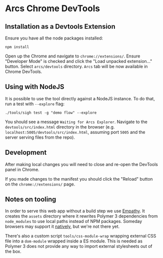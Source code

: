 # Arcs Chrome DevTools

## Installation as a Devtools Extension

Ensure you have all the node packages installed:
```
npm install
```

Open up the Chrome and navigate to `chrome://extensions/`.
Ensure "Developer Mode" is checked and click the "Load unpacked extension..." button.
Select `arcs/devtools` directory. `Arcs` tab will be now available in Chrome DevTools.

## Using with NodeJS

It is possible to use the tool directly against a NodeJS instance.
To do that, run a test with `--explore` flag:
```
./tools/sigh test -g "demo flow" --explore
```

You should see a message `Waiting for Arcs Explorer`.
Navigate to the `devtools/src/index.html` directory in the browser
(e.g. `localhost:5005/devtools/src/index.html`, assuming port `5005` and the server serving
files from the repo).

## Development

After making local changes you will need to close and re-open the DevTools panel in Chrome.

If you made changes to the manifest you should click the "Reload" button on
the `chrome://extensions/` page.

## Notes on tooling

In order to serve this web app without a build step we use [Empathy](https://github.com/PolymerLabs/empathy/tree/initial-implementation).
It creates the `assets` directory where it rewrites Polymer 3 dependencies
from `node_modules` to use local paths instead of NPM packages. Someday browsers
may support it [natively](https://github.com/domenic/package-name-maps), but
we're not there yet.

There's also a custom script `tools/css-module-wrap` wrapping external CSS file
into a `dom-module` wrapped inside a ES module. This is needed as Polymer 3
does not provide any way to import external stylesheets out of the box.
